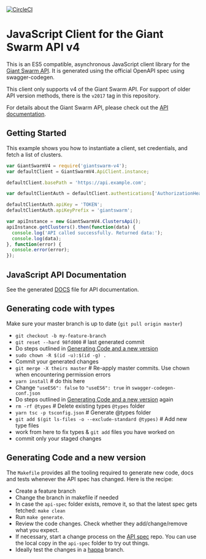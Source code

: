[![CircleCI](https://circleci.com/gh/giantswarm/giantswarm-js-client.svg?style=shield)](https://circleci.com/gh/giantswarm/giantswarm-js-client)

# JavaScript Client for the Giant Swarm API v4

This is an ES5 compatible, asynchronous JavaScript client library for the [Giant
Swarm API](https://docs.giantswarm.io/api/). It is generated using the official
OpenAPI spec using swagger-codegen.

This client only supports v4 of the Giant Swarm API. For support of older API
version methods, there is the `v2017` tag in this repository.

For details about the Giant Swarm API, please check out the
[API documentation](https://docs.giantswarm.io/api/).

## Getting Started

This example shows you how to instantiate a client, set credentials, and fetch
a list of clusters.

```javascript
var GiantSwarmV4 = require('giantswarm-v4');
var defaultClient = GiantSwarmV4.ApiClient.instance;

defaultClient.basePath = 'https://api.example.com';

var defaultClientAuth = defaultClient.authentications['AuthorizationHeaderToken'];

defaultClientAuth.apiKey = 'TOKEN';
defaultClientAuth.apiKeyPrefix = 'giantswarm';

var apiInstance = new GiantSwarmV4.ClustersApi();
apiInstance.getClusters().then(function(data) {
  console.log('API called successfully. Returned data:');
  console.log(data);
}, function(error) {
  console.error(error);
});
```

## JavaScript API Documentation

See the generated [DOCS](DOCS.md) file for API documentation.

## Generating code with types

Make sure your master branch is up to date (`git pull origin master`)

- `git checkout -b my-feature-branch`
- `git reset --hard 98fd000` # last generated commit
- Do steps outlined in [Generating Code and a new version](#generating-code-and-a-new-version)
- `sudo chown -R $(id -u):$(id -g) .`
- Commit your generated changes
- `git merge -X theirs master` # Re-apply master commits. Use chown when encountering permission errors
- `yarn install` # do this here
- Change `"useES6": false` to `"useES6": true` in `swagger-codegen-conf.json`
- Do steps outlined in [Generating Code and a new version](#generating-code-and-a-new-version) again
- `rm -rf @types` # Delete existing types `@types` folder
- `yarn tsc -p tsconfig.json` # Generate @types folder
- `git add $(git ls-files -o --exclude-standard @types)` # Add new type files
- work from here to fix types & `git add` files you have worked on
- commit only your staged changes

## Generating Code and a new version

The `Makefile` provides all the tooling required to generate new code, docs
and tests whenever the API spec has changed. Here is the recipe:

- Create a feature branch
- Change the branch in makefile if needed
- In case the `api-spec` folder exists, remove it, so that the latest spec gets
   fetched: `make clean`
- Run `make generate`.
- Review the code changes. Check whether they add/change/remove what you expect.
- If necessary, start a change process on the [API spec](https://github.com/giantswarm/api-spec/) repo. You can use the local copy in the `api-spec` folder to try out things.
- Ideally test the changes in a [happa](https://github.com/giantswarm/happa/) branch.
